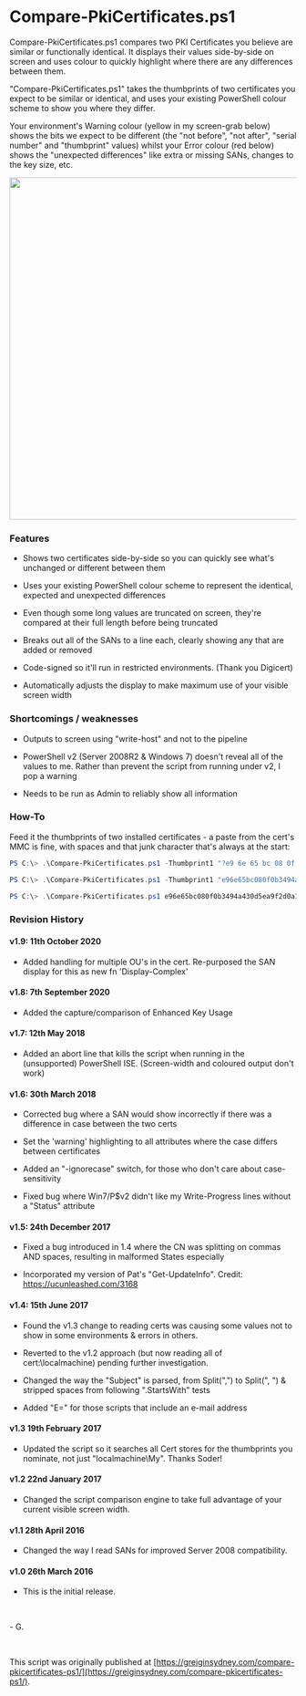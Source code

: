 # Compare-PkiCertificates.ps1

Compare-PkiCertificates.ps1 compares two PKI Certificates you believe are similar or functionally identical. It displays their values side-by-side on screen and uses colour to quickly highlight where there are any differences between them.

"Compare-PkiCertificates.ps1" takes the thumbprints of two certificates you expect to be similar or identical, and uses your existing PowerShell colour scheme to show you where they differ.

Your environment's Warning colour (yellow in my screen-grab below) shows the bits we expect to be different (the "not before", "not after", "serial number" and "thumbprint" values) whilst your Error colour (red below) shows the "unexpected differences" like  extra or missing SANs, changes to the key size, etc.

<img src="https://user-images.githubusercontent.com/11004787/81053018-cde37380-8f07-11ea-92e1-b7647e1d5c2c.png" alt="" width="600" />

### Features

- Shows two certificates side-by-side so you can quickly see what's unchanged or different between them 

- Uses your existing PowerShell colour scheme to represent the identical, expected and unexpected differences 

- Even though some long values are truncated on screen, they're compared at their full length before being truncated 

- Breaks out all of the SANs to a line each, clearly showing any that are added or removed 

- Code-signed so it'll run in restricted environments. (Thank you Digicert) 

- Automatically adjusts the display to make maximum use of your visible screen width 

### Shortcomings / weaknesses

- Outputs to screen using "write-host" and not to the pipeline 

- PowerShell v2 (Server 2008R2 & Windows 7) doesn't reveal all of the values to me. Rather than prevent the script from running under v2, I pop a warning 

- Needs to be run as Admin to reliably show all information 

### How-To

Feed it the thumbprints of two installed certificates - a paste from the cert's MMC is fine, with spaces and that junk character that's always at the start:

```powershell 
PS C:\> .\Compare-PkiCertificates.ps1 -Thumbprint1 "?e9 6e 65 bc 08 0f 0b 34 94 a4 30 d5 ea 9f 2d 0a 1a fd a5 99" -Thumbprint2 "?22 c8 ee e1 f1 e9 3d 7b 38 5d 4e d9 25 f4 bc 79 00 bf 8a 3b"
```

```powershell 
PS C:\> .\Compare-PkiCertificates.ps1 -Thumbprint1 "e96e65bc080f0b3494a430d5ea9f2d0a1afda59" -Thumbprint2 "22c8eee1f1e93d7b385d4ed925f4bc7900bf8a3b"
```

```powershell 
PS C:\> .\Compare-PkiCertificates.ps1 e96e65bc080f0b3494a430d5ea9f2d0a1afda599 22c8eee1f1e93d7b385d4ed925f4bc7900bf8a3b
```

### Revision History

#### v1.9: 11th October 2020
- Added handling for multiple OU's in the cert. Re-purposed the SAN display for this as new fn 'Display-Complex'
          
#### v1.8: 7th September 2020
- Added the capture/comparison of Enhanced Key Usage

#### v1.7: 12th May 2018

- Added an abort line that kills the script when running in the (unsupported) PowerShell ISE. (Screen-width and coloured output don't work) 

#### v1.6: 30th March 2018

- Corrected bug where a SAN would show incorrectly if there was a difference in case between the two certs 

- Set the 'warning' highlighting to all attributes where the case differs between certificates 

- Added an "-ignorecase" switch, for those who don't care about case-sensitivity 

- Fixed bug where Win7/P$v2 didn't like my Write-Progress lines without a "Status" attribute 

#### v1.5: 24th December 2017

- Fixed a bug introduced in 1.4 where the CN was splitting on commas AND spaces, resulting in malformed States especially 

- Incorporated my version of Pat's "Get-UpdateInfo". Credit: https://ucunleashed.com/3168 

#### v1.4: 15th June 2017

- Found the v1.3 change to reading certs was causing some values not to show in some environments & errors in others. 

- Reverted to the v1.2 approach (but now reading all of cert:\localmachine) pending further investigation. 

- Changed the way the "Subject" is parsed, from Split(",") to Split(", ") & stripped spaces from following ".StartsWith" tests 

- Added "E=" for those scripts that include an e-mail address 

#### v1.3 19th February 2017

- Updated the script so it searches all Cert stores for the thumbprints you nominate, not just "localmachine\My". Thanks Soder! 

#### v1.2 22nd January 2017

- Changed the script comparison engine to take full advantage of your current visible screen width. 

#### v1.1 28th April 2016

- Changed the way I read SANs for improved Server 2008 compatibility. 

#### v1.0 26th March 2016

- This is the initial release. 

<br>

\- G.

<br>

This script was originally published at [https://greiginsydney.com/compare-pkicertificates-ps1/](https://greiginsydney.com/compare-pkicertificates-ps1/).

